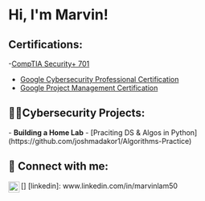 <h1>Hi, I'm Marvin!</h1>


<h2> Certifications: </h2>

 -[CompTIA Security+ 701]()
- [Google Cybersecurity Professional Certification](https://coursera.org/share/0af652dedaf340cf3f0baeb1b29727d3)
- [Google Project Management Certification](https://coursera.org/share/c0868f973ab12b295789ef5d88cfe4f2)

<h2>👨‍💻Cybersecurity Projects:</h2>
- <b>Building a Home Lab</b>
  - [Praciting DS & Algos in Python](https://github.com/joshmadakor1/Algorithms-Practice)



<h2> 🤳 Connect with me:</h2>
[<img align="left" alt="JoshMadakor | LinkedIn" width="22px" src="https://cdn.jsdelivr.net/npm/simple-icons@v3/icons/linkedin.svg" />]
[linkedin]: www.linkedin.com/in/marvinlam50

<!--
